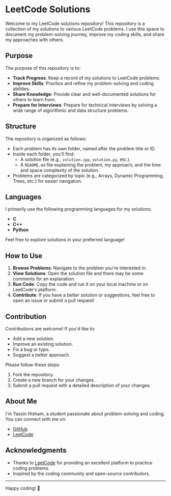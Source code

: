 # LeetCode Solutions

Welcome to my LeetCode solutions repository! This repository is a collection of my solutions to various LeetCode problems. I use this space to document my problem-solving journey, improve my coding skills, and share my approaches with others.

## Purpose

The purpose of this repository is to:
- **Track Progress**: Keep a record of my solutions to LeetCode problems.
- **Improve Skills**: Practice and refine my problem-solving and coding abilities.
- **Share Knowledge**: Provide clear and well-documented solutions for others to learn from.
- **Prepare for Interviews**: Prepare for technical interviews by solving a wide range of algorithmic and data structure problems.

## Structure

The repository is organized as follows:
- Each problem has its own folder, named after the problem title or ID.
- Inside each folder, you'll find:
  - A solution file (e.g., `solution.cpp`, `solution.py`, etc.).
  - A `README.md` file explaining the problem, my approach, and the time and space complexity of the solution.
- Problems are categorized by topic (e.g., Arrays, Dynamic Programming, Trees, etc.) for easier navigation.

## Languages

I primarily use the following programming languages for my solutions:
- **C**
- **C++**
- **Python**

Feel free to explore solutions in your preferred language!

## How to Use

1. **Browse Problems**: Navigate to the problem you're interested in.
2. **View Solutions**: Open the solution file and there may be some comments for an explanation.
3. **Run Code**: Copy the code and run it on your local machine or on LeetCode's platform.
4. **Contribute**: If you have a better solution or suggestions, feel free to open an issue or submit a pull request!

## Contribution

Contributions are welcome! If you'd like to:
- Add a new solution.
- Improve an existing solution.
- Fix a bug or typo.
- Suggest a better approach.

Please follow these steps:
1. Fork the repository.
2. Create a new branch for your changes.
3. Submit a pull request with a detailed description of your changes.

## About Me

I'm Yassin Hisham, a student passionate about problem-solving and coding. You can connect with me on:
- [GitHub](https://github.com/Yassinhy)
- [LeetCode](https://leetcode.com/YassinHHyehia/)

## Acknowledgments

- Thanks to [LeetCode](https://leetcode.com/) for providing an excellent platform to practice coding problems.
- Inspired by the coding community and open-source contributors.

---

Happy coding! 🚀
